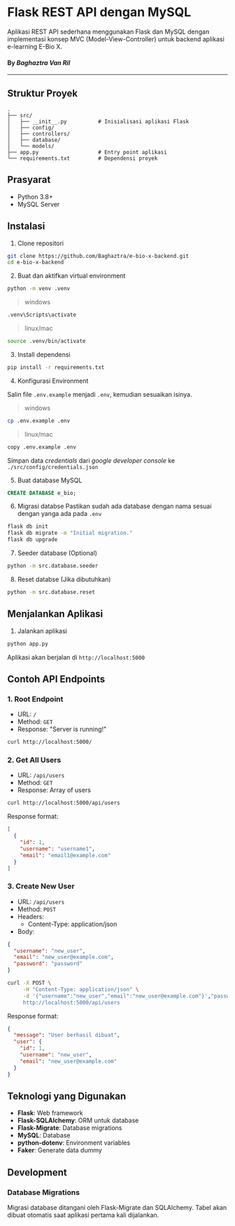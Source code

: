 # Flask REST API dengan MySQL
Aplikasi REST API sederhana menggunakan Flask dan MySQL dengan implementasi konsep MVC (Model-View-Controller) untuk backend aplikasi e-learning E-Bio X.
#### By *Baghaztra Van Ril*
---

## Struktur Proyek
```
.
├── src/
│   ├── __init__.py          # Inisialisasi aplikasi Flask
│   ├── config/
│   ├── controllers/
│   ├── database/
│   └── models/
├── app.py                   # Entry point aplikasi
└── requirements.txt         # Dependensi proyek
```

## Prasyarat

- Python 3.8+
- MySQL Server

## Instalasi

1. Clone repositori
```bash
git clone https://github.com/Baghaztra/e-bio-x-backend.git
cd e-bio-x-backend
```

2. Buat dan aktifkan virtual environment
```bash
python -m venv .venv
```
> windows
```bash
.venv\Scripts\activate 
```
> linux/mac
```bash
source .venv/bin/activate
```

3. Install dependensi
```bash
pip install -r requirements.txt
```

4. Konfigurasi Environment

Salin file `.env.example` menjadi `.env`, kemudian sesuaikan isinya.
> windows
```bash
cp .env.example .env
```
> linux/mac
```bash
copy .env.example .env
```

Simpan data *credentials* dari *google developer console* ke `./src/config/credentials.json` 


5. Buat database MySQL
```sql
CREATE DATABASE e_bio;
```

6. Migrasi databse
Pastikan sudah ada database dengan nama sesuai dengan yanga ada pada `.env`
```bash
flask db init
flask db migrate -m "Initial migration."
flask db upgrade
```
7. Seeder database (Optional)
```bash
python -m src.database.seeder
```
8. Reset databse (Jika dibutuhkan)
```bash
python -m src.database.reset
```


## Menjalankan Aplikasi

1. Jalankan aplikasi
```bash
python app.py
```
Aplikasi akan berjalan di `http://localhost:5000`

## Contoh API Endpoints

### 1. Root Endpoint
- URL: `/`
- Method: `GET`
- Response: "Server is running!"
```bash
curl http://localhost:5000/
```

### 2. Get All Users
- URL: `/api/users`
- Method: `GET`
- Response: Array of users
```bash
curl http://localhost:5000/api/users
```
Response format:
```json
[
  {
    "id": 1,
    "username": "username1",
    "email": "email1@example.com"
  }
]
```

### 3. Create New User
- URL: `/api/users`
- Method: `POST`
- Headers: 
  - Content-Type: application/json
- Body:
```json
{
  "username": "new_user",
  "email": "new_user@example.com",
  "password": "password"
}
```
```bash
curl -X POST \
     -H "Content-Type: application/json" \
     -d '{"username":"new_user","email":"new_user@example.com"}',"password":"password"}' \
     http://localhost:5000/api/users
```
Response format:
```json
{
  "message": "User berhasil dibuat",
  "user": {
    "id": 1,
    "username": "new_user",
    "email": "new_user@example.com"
  }
}
```

## Teknologi yang Digunakan

- **Flask**: Web framework
- **Flask-SQLAlchemy**: ORM untuk database
- **Flask-Migrate**: Database migrations
- **MySQL**: Database
- **python-dotenv**: Environment variables
- **Faker**: Generate data dummy

## Development

### Database Migrations
Migrasi database ditangani oleh Flask-Migrate dan SQLAlchemy. Tabel akan dibuat otomatis saat aplikasi pertama kali dijalankan.
